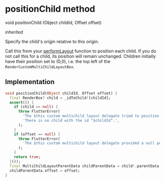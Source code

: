 


# positionChild method








void positionChild
(Object childId, Offset offset)

_<span class="feature">inherited</span>_



<p>Specify the child's origin relative to this origin.</p>
<p>Call this from your <a href="../../zego_uikit_prebuilt_live_audio_room/GridLayoutDelegate/performLayout.md">performLayout</a> function to position each
child. If you do not call this for a child, its position will
remain unchanged. Children initially have their position set to
(0,0), i.e. the top left of the <code>RenderCustomMultiChildLayoutBox</code>.</p>



## Implementation

```dart
void positionChild(Object childId, Offset offset) {
  final RenderBox? child = _idToChild![childId];
  assert(() {
    if (child == null) {
      throw FlutterError(
        'The $this custom multichild layout delegate tried to position out a non-existent child:\n'
        'There is no child with the id "$childId".',
      );
    }
    if (offset == null) {
      throw FlutterError(
        'The $this custom multichild layout delegate provided a null position for the child with id "$childId".',
      );
    }
    return true;
  }());
  final MultiChildLayoutParentData childParentData = child!.parentData! as MultiChildLayoutParentData;
  childParentData.offset = offset;
}
```







